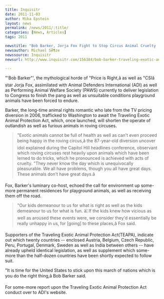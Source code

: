 ```yaml
---
title: Inquisitr
date: 2011-11-03
author: Mika Epstein
layout: news
permalink: /news/2011/:title/
categories: [News, Articles]
tags: 2011

newstitle: "Bob Barker, Jorja Fox Fight to Stop Circus Animal Cruelty  "
newsauthor: Michael SÃ¶ze  
newssource: Inquisitr  
newsurl: http://www.inquisitr.com/156384/bob-barker-traveling-exotic-animal-protection-act/  

---
```


"'Bob Barker"', the mythological horde of "Price is Right,â as well as "CSIâ star Jorja Fox, assimilated with Animal Defenders International (ADI) as well as Performing Animal Welfare Society (PAWS) currently to deliver legislation to Congress to finish the pang as well as unsuitable conditions playground animals have been forced to endure.

Barker, the long-time animal rights romantic who late from the TV pricing diversion in 2006, trafficked to Washington to await the Traveling Exotic Animal Protection Act, which, once launched, will shorten the operate of outlandish as well as furious animals in roving circuses.

> "Exotic animals cannot be full of health as well as can't even proceed being happy in the roving circus,â the 87-year-old diversion uncover idol explained during the Capitol Hill headlines conference, observant which roving circuses rest heavily upon animals which have been lerned to do tricks, which he pronounced is achieved with acts of cruelty. "They never know the day which is unequivocally pleasurable. We all have problems, though you all have great days. These animals don't have great days.â

Fox, Barker's luminary co-host, echoed the call for environment up some-more permanent residences for playground animals, as well as receiving them off the road.

> "Our kids demeanour to us for what is right as well as the kids demeanour to us for what is fun. â¦ If the kids knew how vicious as well as aroused these events were, we consider they'd essentially be really unhappy in us, for [going] to these places,â Fox said.

Supporters of the Traveling Exotic Animal Protection Act(TEAPA), indicate out which twenty countries -- enclosed Austria, Belgium, Czech Republic, Peru, Portugal, Denmark, Sweden as well as India between others -- have already upheld identical legislation, as well as supplement which some-more than the half-dozen countries have been shortly expected to follow suit.

"It is time for the United States to stick upon this march of nations which is you do the right thing,â Bob Barker said.

For some-more report upon the Traveling Exotic Animal Protection Act conduct over to ADI's website.  
